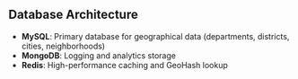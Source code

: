 ## Database Architecture

- **MySQL**: Primary database for geographical data (departments, districts, cities, neighborhoods)
- **MongoDB**: Logging and analytics storage
- **Redis**: High-performance caching and GeoHash lookup
